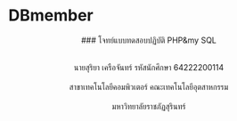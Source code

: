 # DBmember
<div id="header" align="center">
### โจทย์แบบทดสอบปฏิบัติ PHP&amp;my SQL

<br>นายสุริยา เครือจันทร์ รหัสนักศึกษา 64222200114</br>
<br>สาขาเทคโนโลยีคอมพิวเตอร์ คณะเทคโนโลยีอุตสาหกรรม</br>
<br>มหาวิทยาลัยราชภัฏสุรินทร์</br>
</div>
